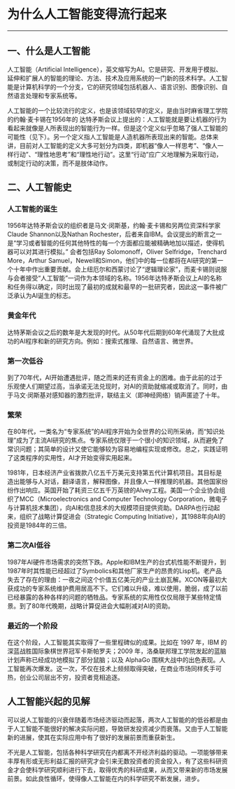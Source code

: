 
# 为什么人工智能变得流行起来

----------
## 一、什么是人工智能

人工智能（Artificial Intelligence），英文缩写为AI。它是研究、开发用于模拟、延伸和扩展人的智能的理论、方法、技术及应用系统的一门新的技术科学。人工智能是计算机科学的一个分支，它的研究领域包括机器人、语言识别、图像识别、自然语言处理和专家系统等。

人工智能的一个比较流行的定义，也是该领域较早的定义，是由当时麻省理工学院的约翰·麦卡锡在1956年的 达特矛斯会议上提出的：人工智能就是要让机器的行为看起来就像是人所表现出的智能行为一样。但是这个定义似乎忽略了强人工智能的可能性（见下）。另一个定义指人工智能是人造机器所表现出来的智能。总体来讲，目前对人工智能的定义大多可划分为四类，即机器“像人一样思考”、“像人一样行动”、“理性地思考”和“理性地行动”。这里“行动”应广义地理解为采取行动，或制定行动的决策，而不是肢体动作。

## 二、人工智能史

### 人工智能的诞生
1956年达特矛斯会议的组织者是马文·闵斯基，约翰·麦卡锡和另两位资深科学家Claude Shannon以及Nathan Rochester，后者来自IBM。会议提出的断言之一是“学习或者智能的任何其他特性的每一个方面都应能被精确地加以描述，使得机器可以对其进行模拟。” 会者包括Ray Solomonoff，Oliver Selfridge，Trenchard More，Arthur Samuel，Newell和Simon，他们中的每一位都将在AI研究的第一个十年中作出重要贡献。会上纽厄尔和西蒙讨论了“逻辑理论家”，而麦卡锡则说服与会者接受“人工智能”一词作为本领域的名称。1956年达特矛斯会议上AI的名称和任务得以确定，同时出现了最初的成就和最早的一批研究者，因此这一事件被广泛承认为AI诞生的标志。
### 黄金年代
达特茅斯会议之后的数年是大发现的时代。从50年代后期到60年代涌现了大批成功的AI程序和新的研究方向。例如：搜索式推理、自然语言、微世界。
### 第一次低谷
到了70年代，AI开始遭遇批评，随之而来的还有资金上的困难。由于此前的过于乐观使人们期望过高，当承诺无法兑现时，对AI的资助就缩减或取消了。同时，由于马文·闵斯基对感知器的激烈批评，联结主义（即神经网络）销声匿迹了十年。
### 繁荣
在80年代，一类名为“专家系统”的AI程序开始为全世界的公司所采纳，而“知识处理”成为了主流AI研究的焦点。专家系统仅限于一个很小的知识领域，从而避免了常识问题；其简单的设计又使它能够较为容易地编程实现或修改。总之，实践证明了这类程序的实用性，AI才开始变得实用起来。

1981年，日本经济产业省拨款八亿五千万美元支持第五代计算机项目。其目标是造出能够与人对话，翻译语言，解释图像，并且像人一样推理的机器。其他国家纷纷作出响应。英国开始了耗资三亿五千万英镑的Alvey工程。美国一个企业协会组织了MCC（Microelectronics and Computer Technology Corporation，微电子与计算机技术集团），向AI和信息技术的大规模项目提供资助。DARPA也行动起来，组织了战略计算促进会（Strategic Computing Initiative），其1988年向AI的投资是1984年的三倍。

### 第二次AI低谷
1987年AI硬件市场需求的突然下跌。Apple和IBM生产的台式机性能不断提升，到1987年时其性能已经超过了Symbolics和其他厂家生产的昂贵的Lisp机。老产品失去了存在的理由：一夜之间这个价值五亿美元的产业土崩瓦解。XCON等最初大获成功的专家系统维护费用居高不下。它们难以升级，难以使用，脆弱，成了以前已经暴露的各种各样的问题的牺牲品。专家系统的实用性仅仅局限于某些特定情景。到了80年代晚期，战略计算促进会大幅削减对AI的资助。
### 最近的一个阶段
在这个阶段，人工智能其实取得了一些里程碑似的成果。比如在 1997 年，IBM 的深蓝战胜国际象棋世界冠军卡斯帕罗夫；2009 年，洛桑联邦理工学院发起的蓝脑计划声称已经成功地模拟了部分鼠脑；以及 AlphaGo 围棋大战中的出色表现。人工智能再次爆发。这一次，不仅在技术上频频取得突破，在商业市场同样炙手可热，创业公司层出不穷，投资者竞相追逐。

## 人工智能兴起的见解
可以说人工智能的兴衰伴随着市场经济驱动而起落，两次人工智能的的低谷都是由于人工智能不能很好的解决实际问题，导致研发投资减少而衰落。又由于人工智能新的进展，使其在实际应用中有了很好的发展前景而重获新生。

不光是人工智能，包括各种科学研究在内都离不开经济利益的驱动。一项能够带来丰厚有形或无形利益汇报的研究才会引来无数投资者的资金投入，有了这些科研资金才会使科学研究顺利进行下去，取得优秀的科研成果，从而又带来新的市场发展前景。如此良性循环，使得像人工智能在内的科学研究不断发展，进步。
